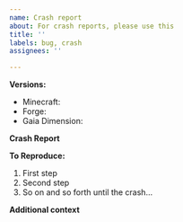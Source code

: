 ```yaml
---
name: Crash report
about: For crash reports, please use this
title: ''
labels: bug, crash
assignees: ''

---
```


<!--- THIS IS A COMMENT. IT WILL NOT SHOW UP IN THE FINAL ISSUE. DO NOT REMOVE THEM. -->

**Versions:** <!--- "Latest" is NOT a version -->
 - Minecraft: <!--- [e.g. 1.16.4] (required) -->
 - Forge: <!--- [e.g. 35.1.0] (required) -->
 - Gaia Dimension: <!--- [e.g. 1.3.0] (required) -->

**Crash Report**
<!--- Attach via [Gist](https://gist.github.com/). This is required. Failure to do so will result in immediate closure of the issue -->

**To Reproduce:**
<!--- Steps to reproduce the behaviour. This is required for easier diagnosis: -->
1. First step
2. Second step
3. So on and so forth until the crash...

**Additional context**
<!--- Include any details that could not fit into any of the categories above. This may include other mod information, links to issues on other repositories for cross-referencing, and any other note that may be important. This section is optional and should be removed if not used. -->
